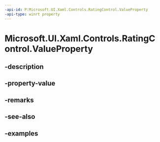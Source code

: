 ```yaml
---
-api-id: P:Microsoft.UI.Xaml.Controls.RatingControl.ValueProperty
-api-type: winrt property
---
```


<!-- Property syntax.
public DependencyProperty ValueProperty { get; }
-->

# Microsoft.UI.Xaml.Controls.RatingControl.ValueProperty

## -description

## -property-value

## -remarks

## -see-also

## -examples

